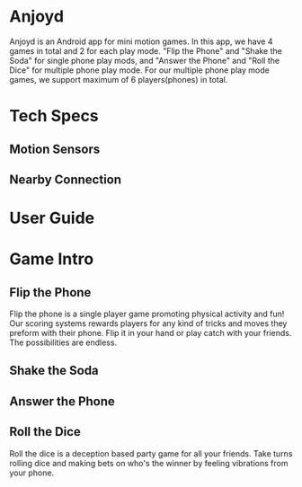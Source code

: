 # Anjoyd
Anjoyd is an Android app for mini motion games. In this app, we have 4 games in total and 2 for each play mode. "Flip the Phone" and "Shake the Soda" for single phone play mods, and "Answer the Phone" and "Roll the Dice" for multiple phone play mode. For our multiple phone play mode games, we support maximum of 6 players(phones) in total.

# Tech Specs
## Motion Sensors

## Nearby Connection

# User Guide

# Game Intro
## Flip the Phone
Flip the phone is a single player game promoting physical activity and fun! Our scoring systems rewards players for
any kind of tricks and moves they preform with their phone. Flip it in your hand or play catch with your friends. The possibilities are endless.

## Shake the Soda

## Answer the Phone

## Roll the Dice
Roll the dice is a deception based party game for all your friends. Take turns rolling dice and making bets on who's the winner by
feeling vibrations from your phone.
